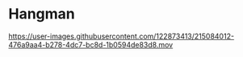# Hangman

https://user-images.githubusercontent.com/122873413/215084012-476a9aa4-b278-4dc7-bc8d-1b0594de83d8.mov
